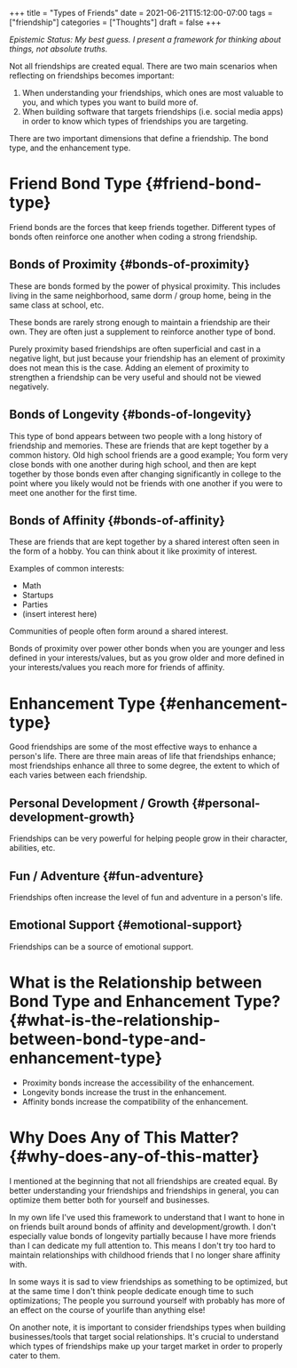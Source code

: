 +++
title = "Types of Friends"
date = 2021-06-21T15:12:00-07:00
tags = ["friendship"]
categories = ["Thoughts"]
draft = false
+++

_Epistemic Status: My best guess. I present a framework for thinking about things, not absolute truths._

Not all friendships are created equal. There are two main scenarios when reflecting on friendships becomes important:

1.  When understanding your friendships, which ones are most valuable to you, and which types you want to build more of.
2.  When building software that targets friendships (i.e. social media apps) in order to know which types of friendships you are targeting.

There are two important dimensions that define a friendship. The bond type, and the enhancement type.


# Friend Bond Type {#friend-bond-type}

Friend bonds are the forces that keep friends together. Different types of bonds often reinforce one another when coding a strong friendship.


## Bonds of Proximity {#bonds-of-proximity}

These are bonds formed by the power of physical proximity. This includes living in the same neighborhood, same dorm / group home, being in the same class at school, etc.

These bonds are rarely strong enough to maintain a friendship are their own. They are often just a supplement to reinforce another type of bond.

Purely proximity based friendships are often superficial and cast in a negative light, but just because your friendship has an element of proximity does not mean this is the case. Adding an element of proximity to strengthen a friendship can be very useful and should not be viewed negatively.


## Bonds of Longevity {#bonds-of-longevity}

This type of bond appears between two people with a long history of friendship and memories. These are friends that are kept together by a common history. Old high school friends are a good example; You form very close bonds with one another during high school, and then are kept together by those bonds even after changing significantly in college to the point where you likely would not be friends with one another if you were to meet one another for the first time.


## Bonds of Affinity {#bonds-of-affinity}

These are friends that are kept together by a shared interest often seen in the form of a hobby. You can think about it like proximity of interest.

Examples of common interests:

-   Math
-   Startups
-   Parties
-   (insert interest here)

Communities of people often form around a shared interest.

Bonds of proximity over power other bonds when you are younger and less defined in your interests/values, but as you grow older and more defined in your interests/values you reach more for friends of affinity.


# Enhancement Type {#enhancement-type}

Good friendships are some of the most effective ways to enhance a person's life. There are three main areas of life that friendships enhance; most friendships enhance all three to some degree, the extent to which of each varies between each friendship.


## Personal Development / Growth {#personal-development-growth}

Friendships can be very powerful for helping people grow in their character, abilities, etc.


## Fun / Adventure {#fun-adventure}

Friendships often increase the level of fun and adventure in a person's life.


## Emotional Support {#emotional-support}

Friendships can be a source of emotional support.


# What is the Relationship between Bond Type and Enhancement Type? {#what-is-the-relationship-between-bond-type-and-enhancement-type}

-   Proximity bonds increase the accessibility of the enhancement.
-   Longevity bonds increase the trust in the enhancement.
-   Affinity bonds increase the compatibility of the enhancement.


# Why Does Any of This Matter? {#why-does-any-of-this-matter}

I mentioned at the beginning that not all friendships are created equal. By better understanding your friendships and friendships in general, you can optimize them better both for yourself and businesses.

In my own life I've used this framework to understand that I want to hone in on friends built around bonds of affinity and development/growth. I don't especially value bonds of longevity partially because I have more friends than I can dedicate my full attention to. This means I don't try too hard to maintain relationships with childhood friends that I no longer share affinity with.

In some ways it is sad to view friendships as something to be optimized, but at the same time I don't think people dedicate enough time to such optimizations; The people you surround yourself with probably has more of an effect on the course of yourlife than anything else!

On another note, it is important to consider friendships types when building businesses/tools that target social relationships. It's crucial to understand which types of friendships make up your target market in order to properly cater to them.
